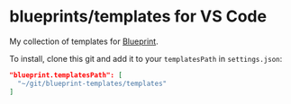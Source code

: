 # blueprints/templates for VS Code

My collection of templates for [Blueprint](https://marketplace.visualstudio.com/items?itemName=teamchilla.blueprint).

To install, clone this git and add it to your `templatesPath` in `settings.json`:

```JSON
"blueprint.templatesPath": [
  "~/git/blueprint-templates/templates"
]
```
